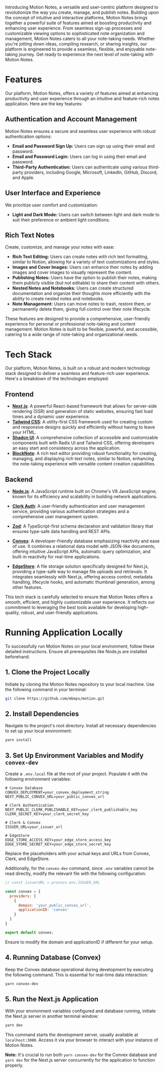 Introducing Motion Notes, a versatile and user-centric platform designed to revolutionize the way you create, manage, and publish notes. Building upon the concept of intuitive and interactive platforms, Motion Notes brings together a powerful suite of features aimed at boosting productivity and enhancing user experience. From seamless sign-up processes and customizable viewing options to sophisticated note organization and management, Motion Notes caters to all your note-taking needs. Whether you're jotting down ideas, compiling research, or sharing insights, our platform is engineered to provide a seamless, flexible, and enjoyable note-taking journey. Get ready to experience the next level of note-taking with Motion Notes.

# **Features**

Our platform, Motion Notes, offers a variety of features aimed at enhancing productivity and user experience through an intuitive and feature-rich notes application. Here are the key features:

## **Authentication and Account Management**
Motion Notes ensures a secure and seamless user experience with robust authentication options:
- **Email and Password Sign Up:** Users can sign up using their email and password.
- **Email and Password Login:** Users can log in using their email and password.
- **Third-Party Authentication:** Users can authenticate using various third-party providers, including Google, Microsoft, LinkedIn, GitHub, Discord, and Apple.

## **User Interface and Experience**
We prioritize user comfort and customization:
- **Light and Dark Mode:** Users can switch between light and dark mode to suit their preference or ambient light conditions.

## **Rich Text Notes**
Create, customize, and manage your notes with ease:
- **Rich Text Editing:** Users can create notes with rich text formatting, similar to Notion, allowing for a variety of text customizations and styles.
- **Images and Cover Images:** Users can enhance their notes by adding images and cover images to visually represent the content.
- **Publishing Notes:** Users have the option to publish their notes, making them publicly visible (but not editable) to share their content with others.
- **Nested Notes and Notebooks:** Users can create structured documentation and organize their thoughts more efficiently with the ability to create nested notes and notebooks.
- **Note Management:** Users can move notes to trash, restore them, or permanently delete them, giving full control over their note lifecycle.

These features are designed to provide a comprehensive, user-friendly experience for personal or professional note-taking and content management. Motion Notes is built to be flexible, powerful, and accessible, catering to a wide range of note-taking and organizational needs.

# **Tech Stack**

Our platform, Motion Notes, is built on a robust and modern technology stack designed to deliver a seamless and feature-rich user experience. Here's a breakdown of the technologies employed:

## **Frontend**

- **[Next.js](https://nextjs.org/)**: A powerful React-based framework that allows for server-side rendering (SSR) and generation of static websites, ensuring fast load times and a dynamic user experience.
- **[Tailwind CSS](https://tailwindcss.com/)**: A utility-first CSS framework used for creating custom and responsive designs quickly and efficiently without having to leave your HTML.
- **[Shadcn UI](https://ui.shadcn.com/)**: A comprehensive collection of accessible and customizable components built with Radix UI and Tailwind CSS, offering developers an easy start and consistency across the application.
- **[BlockNote](#)**: A rich text editor providing robust functionality for creating, managing, and displaying rich text notes, similar to Notion, enhancing the note-taking experience with versatile content creation capabilities.

## **Backend**

- **[Node.js](https://nodejs.org/en/)**: A JavaScript runtime built on Chrome's V8 JavaScript engine, known for its efficiency and scalability in building network applications.
- **[Clerk Auth](https://clerk.com/)**: A user-friendly authentication and user management service, providing various authentication strategies and a comprehensive user management system.
- **[Zod](https://github.com/colinhacks/zod)**: A TypeScript-first schema declaration and validation library that ensures type-safe data handling and REST APIs.

- **[Convex](https://www.convex.dev/)**: A developer-friendly database emphasizing reactivity and ease of use. It combines a relational data model with JSON-like documents, offering intuitive JavaScript APIs, automatic query optimization, and built-in reactivity for real-time applications.
- **[EdgeStore](https://edgestore.dev/)**: A file storage solution specifically designed for Next.js, providing a type-safe way to manage file uploads and retrievals. It integrates seamlessly with Next.js, offering access control, metadata handling, lifecycle hooks, and automatic thumbnail generation, among other features.

This tech stack is carefully selected to ensure that Motion Notes offers a smooth, efficient, and highly customizable user experience. It reflects our commitment to leveraging the best tools available for developing high-quality, robust, and user-friendly applications.

# **Running Application Locally**

To successfully run Motion Notes on your local environment, follow these detailed instructions. Ensure all prerequisites like Node.js are installed beforehand.

## 1. **Clone the Project Locally**
Initiate by cloning the Motion Notes repository to your local machine. Use the following command in your terminal:

```sh
git clone https://github.com/mbeps/motion.git
```

## 2. **Install Dependencies**
Navigate to the project's root directory. Install all necessary dependencies to set up your local environment:

```sh
yarn install
```

## 3. **Set Up Environment Variables and Modify `convex-dev`**
Create a `.env.local` file at the root of your project. Populate it with the following environment variables:

```env
# Convex Database
CONVEX_DEPLOYMENT=your_convex_deployment_string
NEXT_PUBLIC_CONVEX_URL=your_public_convex_url

# Clerk Authentication
NEXT_PUBLIC_CLERK_PUBLISHABLE_KEY=your_clerk_publishable_key
CLERK_SECRET_KEY=your_clerk_secret_key

# Clerk & Convex
ISSUER_URL=your_issuer_url

# EdgeStore
EDGE_STORE_ACCESS_KEY=your_edge_store_access_key
EDGE_STORE_SECRET_KEY=your_edge_store_secret_key
```

Replace the placeholders with your actual keys and URLs from Convex, Clerk, and EdgeStore.

Additionally, for the `convex-dev` command, since `.env` variables cannot be read directly, modify the relevant file with the following configuration:

```js
// const issuerURL = process.env.ISSUER_URL

const convex = {
  providers: [
    {
      domain: 'your_public_convex_url',
      applicationID: 'convex'
    }
  ]
}

export default convex;
```

Ensure to modify the domain and applicationID if different for your setup.

## 4. **Running Database (Convex)**
Keep the Convex database operational during development by executing the following command. This is essential for real-time data interaction:

```sh
yarn convex-dev
```

## 5. **Run the Next.js Application**
With your environment variables configured and database running, initiate the Next.js server in another terminal window:

```sh
yarn dev
```

This command starts the development server, usually available at `localhost:3000`. Access it via your browser to interact with your instance of Motion Notes.

**Note:** It's crucial to run both `yarn convex-dev` for the Convex database and `yarn dev` for the Next.js server concurrently for the application to function properly.

